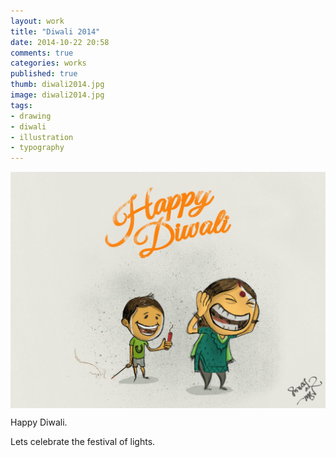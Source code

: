 ```yaml
---
layout: work
title: "Diwali 2014"
date: 2014-10-22 20:58
comments: true
categories: works
published: true
thumb: diwali2014.jpg
image: diwali2014.jpg
tags:
- drawing
- diwali
- illustration
- typography
---
```

<img src="/images/works/diwali2014.jpg" align="middle"/>

Happy Diwali.

Lets celebrate the festival of lights.